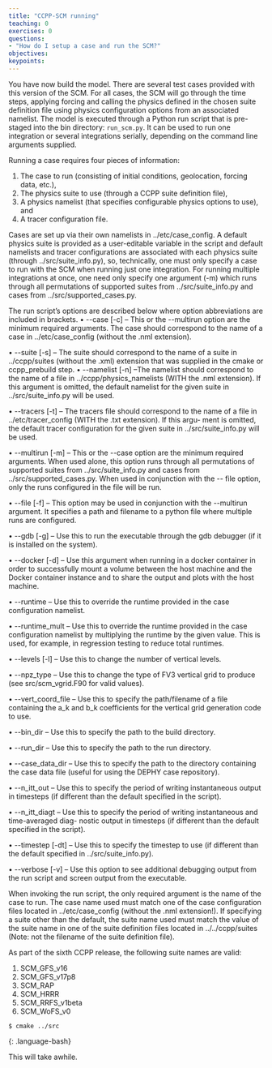 ```yaml
---
title: "CCPP-SCM running"
teaching: 0
exercises: 0 
questions:
- "How do I setup a case and run the SCM?"
objectives:
keypoints:
---
```

You have now build the model. There are several test cases provided with this version of the SCM. For all cases, the SCM will go through the time steps, applying forcing and calling the physics defined in the chosen suite definition file using physics configuration options from an associated namelist. The model is executed through a Python run script that is pre-staged into the bin directory: `run_scm.py`. It can be used to run one integration or several integrations serially, depending on the command line arguments supplied.

Running a case requires four pieces of information: 
1. The case to run (consisting of initial conditions, geolocation, forcing data, etc.), 
2. The physics suite to use (through a CCPP suite definition file), 
3. A physics namelist (that specifies configurable physics options to use), and 
4. A tracer configuration file. 

Cases are set up via their own namelists in ../etc/case_config. A default physics suite is provided as a user-editable variable in the script and default namelists and tracer configurations are associated with each physics suite (through ../src/suite_info.py), so, technically, one must only specify a case to run with the SCM when running just one integration. For running multiple integrations at once, one need only specify one argument (-m) which runs through all permutations of supported suites from ../src/suite_info.py and cases from ../src/supported_cases.py. 

The run script’s options are described below where option abbreviations are included in brackets.
• --case [-c]
– This or the --multirun option are the minimum required arguments.
The case should correspond to the name of a case in ../etc/case_config (without the .nml extension).

• --suite [-s]
– The suite should correspond to the name of a suite in ../ccpp/suites (without
the .xml) extension that was supplied in the cmake or ccpp_prebuild step. • --namelist [-n]
–The namelist should correspond to the name of a file in ../ccpp/physics_namelists (WITH the .nml extension). If this argument is omitted, the default namelist for the given suite in ../src/suite_info.py will be used.

• --tracers [-t]
– The tracers file should correspond to the name of a file in
../etc/tracer_config (WITH the .txt extension). If this argu- ment is omitted, the default tracer configuration for the given suite in ../src/suite_info.py will be used.

• --multirun [-m]
– This or the --case option are the minimum required arguments.
When used alone, this option runs through all permutations of supported suites from ../src/suite_info.py and cases from ../src/supported_cases.py. When used in conjunction with the -- file option, only the runs configured in the file will be run.

• --file [-f]
– This option may be used in conjunction with the --multirun argument. It
specifies a path and filename to a python file where multiple runs are configured. 

• --gdb [-g]
– Use this to run the executable through the gdb debugger (if it is installed on the system).

• --docker [-d]
– Use this argument when running in a docker container in order to successfully
mount a volume between the host machine and the Docker container instance
and to share the output and plots with the host machine. 

• --runtime
– Use this to override the runtime provided in the case configuration namelist. 

• --runtime_mult
– Use this to override the runtime provided in the case configuration namelist by multiplying the runtime by the given value. This is used, for example, in regression testing to reduce total runtimes.

• --levels [-l]
– Use this to change the number of vertical levels.

• --npz_type
– Use this to change the type of FV3 vertical grid to produce (see src/scm_vgrid.F90 for valid values). 

• --vert_coord_file
– Use this to specify the path/filename of a file containing the a_k and b_k coefficients for the vertical grid generation code to use.

• --bin_dir
– Use this to specify the path to the build directory.

• --run_dir
– Use this to specify the path to the run directory.

• --case_data_dir
– Use this to specify the path to the directory containing the case data file (useful
for using the DEPHY case repository). 

• --n_itt_out
– Use this to specify the period of writing instantaneous output in timesteps (if different than the default specified in the script).

• --n_itt_diagt
– Use this to specify the period of writing instantaneous and time-averaged diag-
nostic output in timesteps (if different than the default specified in the script). 

• --timestep [-dt]
– Use this to specify the timestep to use (if different than the default specified in ../src/suite_info.py).

• --verbose [-v]
– Use this option to see additional debugging output from the run script and screen output from the executable.

When invoking the run script, the only required argument is the name of the case to run. The case name used must match one of the case configuration files located in ../etc/case_config (without the .nml extension!). If specifying a suite other than the default, the suite name used must match the value of the suite name in one of the suite definition files located in ../../ccpp/suites (Note: not the filename of the suite definition file). 

As part of the sixth CCPP release, the following suite names are valid:
1. SCM_GFS_v16
2. SCM_GFS_v17p8 
3. SCM_RAP
4. SCM_HRRR
5. SCM_RRFS_v1beta 
6. SCM_WoFS_v0




~~~
$ cmake ../src 
~~~
{: .language-bash}

This will take awhile.

